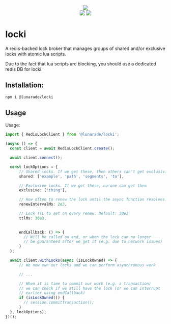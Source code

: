 <div align="center">
    <img src="https://user-images.githubusercontent.com/3382344/150687699-b75b87ef-e0ed-47a5-9ed7-fd24db135527.png"/><br>
    <img src="https://img.shields.io/badge/coverage-98.73%25-green"/>
    <img src="https://img.shields.io/badge/build-passing-green"/>
</div>

# locki

A redis-backed lock broker that manages groups of shared and/or exclusive locks with atomic lua scripts.

Due to the fact that lua scripts are blocking, you should use a dedicated redis DB for locki.

## Installation:

```sh
npm i @lunarade/locki
```

## Usage

Usage:

```ts
import { RedisLockClient } from '@lunarade/locki';

(async () => {
  const client = await RedisLockClient.create();

  await client.connect();

  const lockOptions = {
      // Shared locks. If we get these, then others can't get exclusivity
      shared: ['example', 'path', 'segments', 'to'],

      // Exclusive locks. If we get these, no-one can get them
      exclusive: ['thing'],

      // How often to renew the lock until the async function resolves. Default: 2e3
      renewIntervalMs: 2e3,

      // Lock TTL to set on every renew. Default: 30e3
      ttlMs: 30e3,

      
      endCallback: () => {
        // Will be called on end, or when the lock can no longer
        // be guaranteed after we get it (e.g. due to network issues)
      }
  };

  await client.withLocks(async (isLockOwned) => {
      // We now own our locks and we can perform asynchronous work

      // ...

      // When it is time to commit our work (e.g. a transaction)
      // we can check if we still have the lock (or we can interrupt
      // earlier using endCallback)
      if (isLockOwned()) {
        // session.commitTransaction();
      }
  }, lockOptions);
})();
```
